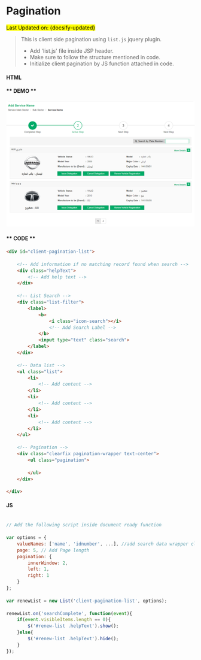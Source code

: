 # Pagination
<mark>Last Updated on: {docsify-updated}</mark>

> This is client side pagination using `list.js` jquery plugin.
> 
> * Add 'list.js' file inside JSP header.
> * Make sure to follow the structure mentioned in code.
> * Initialize client pagination by JS function attached in code.

#### HTML

<!-- tabs:start -->

#### ** DEMO **

![Buttons Input Field](images/client-pagination.PNG)

#### ** CODE **

```HTML
<div id="client-pagination-list">

	<!-- Add information if no matching record found when search -->
	<div class="helpText">
		<!-- Add help text -->
	</div>
	
	<!-- List Search -->
	<div class="list-filter">
		<label>
			<b>
				<i class="icon-search"></i>
				<!-- Add Search Label -->
			</b>
			<input type="text" class="search">
		</label>
	</div>

	<!-- Data list -->
	<ul class="list">
		<li>
			<!-- Add content -->
		</li>
		<li>
			<!-- Add content -->
		</li>
		<li>
			<!-- Add content -->
		</li>
	</ul>

	<!-- Pagination -->
	<div class="clearfix pagination-wrapper text-center">
		<ul class="pagination">

		</ul>
	</div>

</div>
```

#### JS

```js	
	
// Add the following script inside document ready function

var options = {
	valueNames: ['name', 'idnumber', ...], //add search data wrapper classes like 
	page: 5, // Add Page length
	pagination: {
		innerWindow: 2,
		left: 1,
		right: 1
	}
};

var renewList = new List('client-pagination-list', options);

renewList.on('searchComplete', function(event){
	if(event.visibleItems.length == 0){
		$('#renew-list .helpText').show();
	}else{
		$('#renew-list .helpText').hide();
	}
});

```

<!-- tabs:end -->